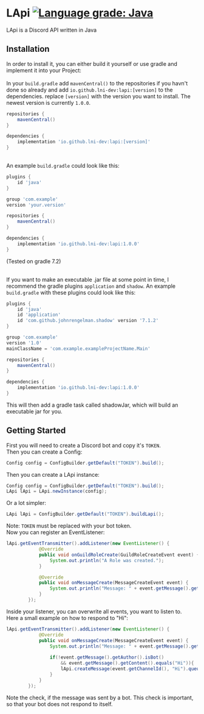 # LApi [![Language grade: Java](https://img.shields.io/lgtm/grade/java/g/lni-dev/lapi.svg?logo=lgtm&logoWidth=18)](https://lgtm.com/projects/g/lni-dev/lapi/context:java)
LApi is a Discord API written in Java

## Installation
In order to install it, you can either build it yourself or use gradle and implement it into your Project:<br><br>
In your `build.gradle` add `mavenCentral()` to the repositories if you havn't done so already and add `io.github.lni-dev:lapi:[version]` to the dependencies.
 replace `[version]` with the version you want to install. The newest version is currently `1.0.0`.
```gradle
repositories {
    mavenCentral()
}

dependencies {
    implementation 'io.github.lni-dev:lapi:[version]'
}
```

<br>An example `build.gradle` could look like this:
```gradle
plugins {
    id 'java'
}

group 'com.example'
version 'your.version'

repositories {
    mavenCentral()
}

dependencies {
    implementation 'io.github.lni-dev:lapi:1.0.0'
}
```
(Tested on gradle 7.2)

<br>If you want to make an executable .jar file at some point in time, I recommend
the gradle plugins `application` and `shadow`. An example `build.gradle` with these plugins could
look like this:
```gradle
plugins {
    id 'java'
    id 'application'
    id 'com.github.johnrengelman.shadow' version '7.1.2'
}

group 'com.example'
version '1.0'
mainClassName = 'com.example.exampleProjectName.Main'

repositories {
    mavenCentral()
}

dependencies {
    implementation 'io.github.lni-dev:lapi:1.0.0'
}
```
This will then add a gradle task called shadowJar, which will build an executable jar for you.
## Getting Started
First you will need to create a Discord bot and copy it's `TOKEN`.<br>
Then you can create a Config:
```java
Config config = ConfigBuilder.getDefault("TOKEN").build();
```
Then you can create a LApi instance:
```java
Config config = ConfigBuilder.getDefault("TOKEN").build();
LApi lApi = LApi.newInstance(config);
```
Or a lot simpler:
```java
LApi lApi = ConfigBuilder.getDefault("TOKEN").buildLapi();
```
Note: `TOKEN` must be replaced with your bot token.<br>
Now you can register an EventListener:
```java
lApi.getEventTransmitter().addListener(new EventListener() {
            @Override
            public void onGuildRoleCreate(GuildRoleCreateEvent event) {
                System.out.println("A Role was created.");
            }

            @Override
            public void onMessageCreate(MessageCreateEvent event) {
                System.out.println("Message: " + event.getMessage().getContent());
            }
        });
```

Inside your listener, you can overwrite all events, you want to listen to.<br>
Here a small example on how to respond to "Hi":
```java
lApi.getEventTransmitter().addListener(new EventListener() {
            @Override
            public void onMessageCreate(MessageCreateEvent event) {
                System.out.println("Message: " + event.getMessage().getContent());
                
                if(!event.getMessage().getAuthor().isBot()
                    && event.getMessage().getContent().equals("Hi")){
                    lApi.createMessage(event.getChannelId(), "Hi").queue();
                }
            }
        });
```
Note the check, if the message was sent by a bot. This check is important, so that your bot does not respond to itself.
